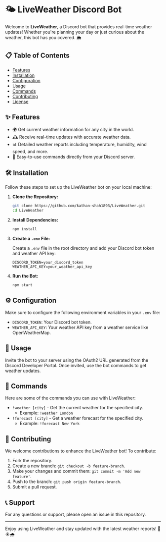 # 🌤️ LiveWeather Discord Bot

Welcome to **LiveWeather**, a Discord bot that provides real-time weather updates! Whether you're planning your day or just curious about the weather, this bot has you covered. 🌦️

## 📋 Table of Contents

- [Features](#features)
- [Installation](#installation)
- [Configuration](#configuration)
- [Usage](#usage)
- [Commands](#commands)
- [Contributing](#contributing)
- [License](#license)

## ✨ Features

- 🌍 Get current weather information for any city in the world.
- 🕰️ Receive real-time updates with accurate weather data.
- 📊 Detailed weather reports including temperature, humidity, wind speed, and more.
- 💬 Easy-to-use commands directly from your Discord server.

## 🛠️ Installation

Follow these steps to set up the LiveWeather bot on your local machine:

1. **Clone the Repository:**

    ```sh
    git clone https://github.com/kathan-shah1893/LiveWeather.git
    cd LiveWeather
    ```

2. **Install Dependencies:**

    ```sh
    npm install
    ```

3. **Create a `.env` File:**

    Create a `.env` file in the root directory and add your Discord bot token and weather API key:

    ```env
    DISCORD_TOKEN=your_discord_token
    WEATHER_API_KEY=your_weather_api_key
    ```

4. **Run the Bot:**

    ```sh
    npm start
    ```

## ⚙️ Configuration

Make sure to configure the following environment variables in your `.env` file:

- `DISCORD_TOKEN`: Your Discord bot token.
- `WEATHER_API_KEY`: Your weather API key from a weather service like OpenWeatherMap.

## 🚀 Usage

Invite the bot to your server using the OAuth2 URL generated from the Discord Developer Portal. Once invited, use the bot commands to get weather updates.

## 📜 Commands

Here are some of the commands you can use with LiveWeather:

- `!weather [city]` - Get the current weather for the specified city.
  - Example: `!weather London`
- `!forecast [city]` - Get a weather forecast for the specified city.
  - Example: `!forecast New York`

## 🤝 Contributing

We welcome contributions to enhance the LiveWeather bot! To contribute:

1. Fork the repository.
2. Create a new branch: `git checkout -b feature-branch`.
3. Make your changes and commit them: `git commit -m 'Add new feature'`.
4. Push to the branch: `git push origin feature-branch`.
5. Submit a pull request.


## 📞 Support

For any questions or support, please open an issue in this repository.

---

Enjoy using LiveWeather and stay updated with the latest weather reports! 🌈☀️🌧️
